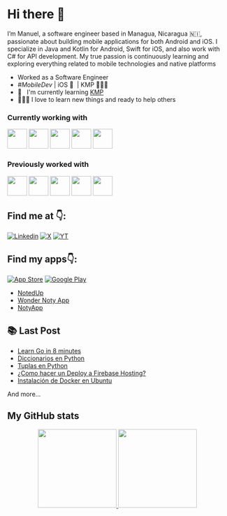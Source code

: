 # Hi there 👋

I’m Manuel, a software engineer based in Managua, Nicaragua 🇳🇮, passionate about building mobile applications for both Android and iOS. I specialize in Java and Kotlin for Android, Swift for iOS, and also work with C# for API development. My true passion is continuously learning and exploring everything related to mobile technologies and native platforms

- Worked as a Software Engineer
- _#MobileDev_ | iOS 🧡 &nbsp;| KMP 👨🏻‍💻 &nbsp; 
- 📖 &nbsp; I'm currently learning [KMP](https://kotlinlang.org/docs/multiplatform.html)
- 👨🏻‍💻 I love to learn new things and ready to help others

### Currently working with

<div>
  <img width="45" src="https://cdn.jsdelivr.net/gh/devicons/devicon@latest/icons/kotlin/kotlin-original.svg" />
  <img width="45" src="https://cdn.jsdelivr.net/gh/devicons/devicon@latest/icons/ktor/ktor-original.svg" />   
  <img width="45" src="https://cdn.jsdelivr.net/gh/devicons/devicon@latest/icons/swift/swift-original.svg" />
  <img width="45" src="https://cdn.jsdelivr.net/gh/devicons/devicon@latest/icons/jetpackcompose/jetpackcompose-original.svg" /> 
  <img width="45" src="https://cdn.jsdelivr.net/gh/devicons/devicon@latest/icons/expo/expo-original.svg" />
</div>

### Previously worked with
<div>      
  <img width="45" src="https://cdn.jsdelivr.net/gh/devicons/devicon@latest/icons/flutter/flutter-original.svg" />   
  <img width="45" src="https://cdn.jsdelivr.net/gh/devicons/devicon@latest/icons/java/java-original.svg" />
  <img width="45" src="https://cdn.jsdelivr.net/gh/devicons/devicon@latest/icons/csharp/csharp-original.svg" />
  <img width="45" src="https://cdn.jsdelivr.net/gh/devicons/devicon@latest/icons/dotnetcore/dotnetcore-original.svg" /> 
  <img width="45" src="https://cdn.jsdelivr.net/gh/devicons/devicon@latest/icons/spring/spring-original.svg" />  
</div>

## Find me at 👇:

[![Linkedin](https://skillicons.dev/icons?i=linkedin&theme=light)](https://www.linkedin.com/in/manuelduarte077/)
[![X](https://skillicons.dev/icons?i=twitter&theme=light)](https://twitter.com/manuelduarte077)
[![YT](https://skillicons.dev/icons?i=youtube&theme=light)](https://twitter.com/manuelduarte077)

## Find my apps👇: 
[![App Store](https://img.shields.io/badge/App_Store-0D96F6?style=flat&logo=app-store&logoColor=white)](https://apps.apple.com/us/developer/manuel-duarte/id1713428056)
[![Google Play](https://img.shields.io/badge/Google_Play-414141?style=flat&logo=google-play&logoColor=white)](https://play.google.com/store/apps/dev?id=6066797066423825901)

- [NotedUp](https://app.notedup.donmanuel.dev/app)
- [Wonder Noty App](https://app.noty.donmanuel.dev/link)
- [NotyApp](https://play.google.com/store/apps/details?id=com.manuelduarte077.notyapp)

## 📚 Last Post

<!-- YT:START -->

- [Learn Go in 8 minutes ](https://www.donmanuel.dev/posts/learn-go-in-8-minutes)
- [Diccionarios en Python](https://www.donmanuel.dev/posts/que-es-un-diccionario-de-datos)
- [Tuplas en Python](https://dev.to/manuelduarte077/tuplas-en-python-tuple-5e52)
- [¿Como hacer un Deploy a Firebase Hosting?](https://dev.to/manuelduarte077/como-hacer-un-deploy-a-firebase-hosting-1d1j)
- [Instalación de Docker en Ubuntu](https://dev.to/manuelduarte077/instalacion-de-docker-en-ubuntu-4mhf)
<!-- YT:END -->

And more...

## My GitHub stats

<p align="center">
  <a href="https://github.com/manuelduarte077">
    <img height="180em" src="https://github-readme-stats-eight-theta.vercel.app/api?username=manuelduarte077&show_icons=true&theme=buefy&count_private=true"/>
    <img height="180em" src="https://github-readme-stats-eight-theta.vercel.app/api/top-langs/?username=manuelduarte077&layout=compact&langs_count=8&theme=buefy&count_private=true"/>
  </a>  
</p>

